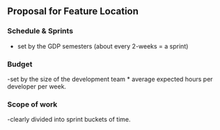 
## Proposal for Feature Location

### Schedule & Sprints
- set by the GDP semesters (about every 2-weeks = a sprint)
### Budget
-set by the size of the development team * average expected hours per developer per week.
### Scope of work
-clearly divided into sprint buckets of time.
